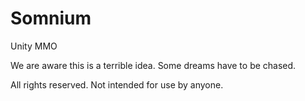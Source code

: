 # Somnium
Unity MMO

We are aware this is a terrible idea. Some dreams have to be chased.

All rights reserved. Not intended for use by anyone.
